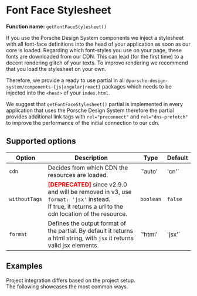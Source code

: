 # Font Face Stylesheet
**Function name:** `getFontFaceStylesheet()`

If you use the Porsche Design System components we inject a stylesheet with all font-face definitions into the head of your application as soon as our core is loaded.
Regarding which font-styles you use on your page, these fonts are downloaded from our CDN. This can lead (for the first time) to a decent rendering glitch of your texts. 
To improve rendering we recommend that you load the stylesheet on your own. 

Therefore, we provide a ready to use partial in all `@porsche-design-system/components-{js|angular|react}` packages which needs to be injected into the `<head>` of your `index.html`.

We suggest that `getFontFaceStylesheet()` partial is implemented in every application that uses the Porsche Design System therefore the partial
provides additional link tags with `rel="preconnect"` and `rel="dns-prefetch"` to improve the performance of the initial connection to our cdn.

## Supported options

| Option        | Description                                                                                                                                                                      | Type           | Default |
|---------------|----------------------------------------------------------------------------------------------------------------------------------------------------------------------------------|----------------|---------|
| `cdn`         | Decides from which CDN the resources are loaded.                                                                                                                                 | `'auto'        | 'cn'`   | `'auto'` |
| `withoutTags` | <span style='color:red'>**[DEPRECATED]**</span> since v2.9.0 and will be removed in v3, use `format: 'jsx'` instead.<br/>If true, it returns a url to the cdn location of the resource. | `boolean`      | `false` |
| `format`      | Defines the output format of the partial. By default it returns a html string, with `jsx` it returns valid jsx elements.                                                         | `'html' | 'jsx'`  | `'html'` |

## Examples

Project integration differs based on the project setup.  
The following showcases the most common ways.

<PartialDocs name="getFontFaceStylesheet" :params="params" location="head"></PartialDocs>

<script lang="ts">
import Vue from 'vue';
import Component from 'vue-class-component';

@Component
export default class Code extends Vue {
  public params = [
    {
      value: ""
    },
    {
      value: "{ cdn: 'cn' ",
      comment: 'force using China CDN',
    },
  ];
}
</script>
